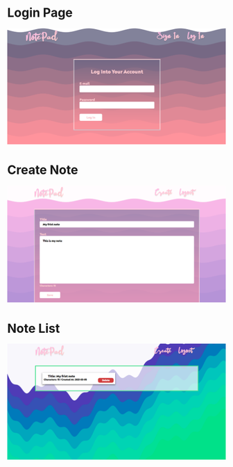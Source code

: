# Login Page
<img src="https://github.com/LucasChlz/Notepad-PHP/blob/main/public/LoginPageNote.png" width="auto">

# Create Note
<img src="https://github.com/LucasChlz/Notepad-PHP/blob/main/public/CreateNotePage.png" width="auto">

# Note List
<img src="https://github.com/LucasChlz/Notepad-PHP/blob/main/public/NotesPage.png" width="auto">
